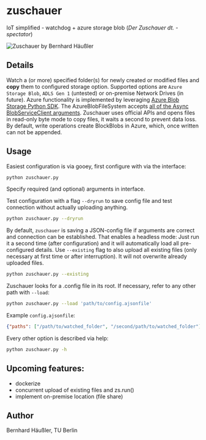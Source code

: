 # zuschauer
IoT simplified - watchdog + azure storage blob
(*Der Zuschauer dt. - spectator*)

![Zuschauer by Bernhard Häußler](/../media/screenshot.png?raw=true "Screenshot of Zuschauer")

## Details
Watch a (or more) specified folder(s) for newly created or modified files and **copy** them to configured storage option. Supported options are `Azure Storage Blob`, `ADLS Gen 1` (untested) or on-premise Network Drives (in future). Azure functionality is implemented by leveraging [Azure Blob Storage Python SDK](https://github.com/Azure/azure-sdk-for-python).
The AzureBlobFileSystem accepts [all of the Async BlobServiceClient arguments](https://docs.microsoft.com/en-us/azure/storage/blobs/storage-quickstart-blobs-python).
Zuschauer uses official APIs and opens files in read-only byte mode to copy files, it waits a second to prevent data loss.
By default, write operations create BlockBlobs in Azure, which, once written can not be appended.

## Usage
Easiest configuration is via gooey, first configure with via the interface:
```bash
python zuschauer.py
```
Specify required (and optional) arguments in interface.

Test configuration with a flag `--dryrun` to save config file and test connection without actually uploading anything.
```bash
python zuschauer.py --dryrun
```

By default, `zuschauer` is saving a JSON-config file if arguments are correct and connection can be established.
That enables a headless mode: Just run it a second time (after configuration) and it will automatically load all pre-configured details.
Use `--existing` flag to also upload all existing files (only necessary at first time or after interruption).
It will not overwrite already uploaded files.
```bash
python zuschauer.py --existing
```

Zuschauer looks for a .config file in its root. If necessary, refer to any other path with `--load`:
```bash
python zuschauer.py --load 'path/to/config.ajsonfile'
```
Example `config.ajsonfile`:
``` json
{"paths": ["/path/to/watched_folder", "/second/path/to/watched_folder"], "filetypes": "pdf;tex", "storage": "Blob", "proxy": "", "refresh": 1, "recursive": true, "verbose": true, "dryrun": false}
```

Every other option is described via help:
```bash
python zuschauer.py -h
```

## Upcoming features:
* dockerize
* concurrent upload of existing files and zs.run()
* implement on-premise location (file share)

## Author
Bernhard Häußler, TU Berlin